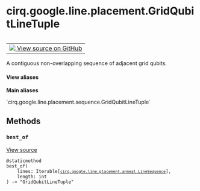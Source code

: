 <div itemscope itemtype="http://developers.google.com/ReferenceObject">
<meta itemprop="name" content="cirq.google.line.placement.GridQubitLineTuple" />
<meta itemprop="path" content="Stable" />
<meta itemprop="property" content="best_of"/>
</div>

# cirq.google.line.placement.GridQubitLineTuple

<!-- Insert buttons and diff -->

<table class="tfo-notebook-buttons tfo-api" align="left">

<td>
  <a target="_blank" href="https://github.com/quantumlib/cirq/tree/master/cirq/google/line/placement/sequence.py">
    <img src="https://www.tensorflow.org/images/GitHub-Mark-32px.png" />
    View source on GitHub
  </a>
</td>
</table>



A contiguous non-overlapping sequence of adjacent grid qubits.

<section class="expandable">
  <h4 class="showalways">View aliases</h4>
  <p>
<b>Main aliases</b>
<p>`cirq.google.line.placement.sequence.GridQubitLineTuple`</p>
</p>
</section>

<!-- Placeholder for "Used in" -->


## Methods

<h3 id="best_of"><code>best_of</code></h3>

<a target="_blank" href="https://github.com/quantumlib/cirq/tree/master/cirq/google/line/placement/sequence.py">View source</a>

<pre class="devsite-click-to-copy prettyprint lang-py tfo-signature-link">
<code>@staticmethod</code>
<code>best_of(
    lines: Iterable[<a href="../../../../cirq/google/line/placement/anneal/LineSequence.md"><code>cirq.google.line.placement.anneal.LineSequence</code></a>],
    length: int
) -> "GridQubitLineTuple"
</code></pre>






